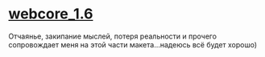 # [webcore_1.6](https://podgorny.github.io/webcore_1.6/)
Отчаянье, закипание мыслей, потеря реальности и прочего сопровождает меня на этой части макета...надеюсь всё будет хорошо)

